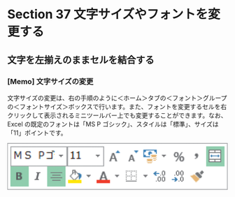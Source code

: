 # Section 37 文字サイズやフォントを変更する

## 文字を左揃えのままセルを結合する

### [Memo] 文字サイズの変更

文字サイズの変更は、右の手順のように＜ホーム＞タブの＜フォント＞グループの＜フォントサイズ＞ボックスで行います。また、フォントを変更するセルを右クリックして表示されるミニツールバー上でも変更することができます。なお、Excel の既定のフォントは「MS P ゴシック」、スタイルは「標準」、サイズは「11」ポイントです。

![memo](002.png)
